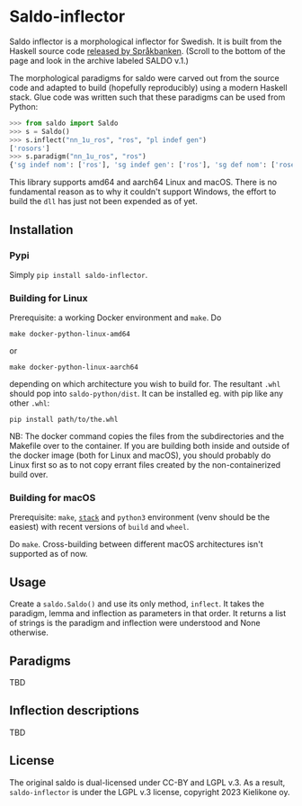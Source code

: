 # Saldo-inflector

Saldo inflector is a morphological inflector for Swedish. It is built from the Haskell source code [released by Språkbanken](https://spraakbanken.gu.se/resurser/saldo). (Scroll to the bottom of the page and look in the archive labeled SALDO v.1.)

The morphological paradigms for saldo were carved out from the source code and adapted to build (hopefully reproducibly) using a modern Haskell stack. Glue code was written such that these paradigms can be used from Python:

```python
>>> from saldo import Saldo
>>> s = Saldo()
>>> s.inflect("nn_1u_ros", "ros", "pl indef gen")
['rosors']
>>> s.paradigm("nn_1u_ros", "ros")
{'sg indef nom': ['ros'], 'sg indef gen': ['ros'], 'sg def nom': ['rosen'], 'sg def gen': ['rosens'], 'pl indef nom': ['rosor'], 'pl indef gen': ['rosors'], 'pl def nom': ['rosorna'], 'pl def gen': ['rosornas'], 'comp': ['ros-', 'ros']}
```

This library supports amd64 and aarch64 Linux and macOS. There is no fundamental reason as to why it couldn't support Windows, the effort to build the `dll` has just not been expended as of yet.

## Installation

### Pypi

Simply `pip install saldo-inflector`.

### Building for Linux

Prerequisite: a working Docker environment and `make`. Do

```shell
make docker-python-linux-amd64
```

or

```shell
make docker-python-linux-aarch64
```

depending on which architecture you wish to build for. The resultant `.whl` should pop into `saldo-python/dist`. It can be installed eg. with pip like any other `.whl`:

```shell
pip install path/to/the.whl
```

NB: The docker command copies the files from the subdirectories and the Makefile over to the container. If you are building both inside and outside of the docker image (both for Linux and macOS), you should probably do Linux first so as to not copy errant files created by the non-containerized build over.

### Building for macOS

Prerequisite: `make`, [`stack`](https://docs.haskellstack.org/en/stable/) and `python3` environment (venv should be the easiest) with recent versions of `build` and `wheel`.

Do `make`. Cross-building between different macOS architectures isn't supported as of now.

## Usage

Create a `saldo.Saldo()` and use its only method, `inflect`. It takes the paradigm, lemma and inflection as parameters in that order. It returns a list of strings is the paradigm and inflection were understood and None otherwise.

## Paradigms

TBD

## Inflection descriptions

TBD

## License

The original saldo is dual-licensed under CC-BY and LGPL v.3. As a result, `saldo-inflector` is under the LGPL v.3 license, copyright 2023 Kielikone oy.
